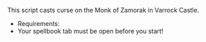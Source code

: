 This script casts curse on the Monk of Zamorak in Varrock Castle.

- Requirements:
- Your spellbook tab must be open before you start!
